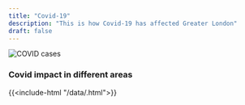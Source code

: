 ```yaml
---
title: "Covid-19"
description: "This is how Covid-19 has affected Greater London"
draft: false
---
```


![COVID cases](/totalcases.png)
### Covid impact in different areas
{{<include-html "/data/.html">}}
